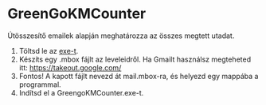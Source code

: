 # GreenGoKMCounter
Útösszesítő emailek alapján meghatározza az összes megtett utadat.

1. Töltsd le az [exe-t](https://github.com/n98m/GreenGoKMCounter/raw/master/GreengoKMCounter/bin/Debug/GreengoKMCounter.exe).
2. Készíts egy .mbox fájlt az leveleidről. Ha Gmailt használsz megteheted itt: https://takeout.google.com/
3. Fontos! A kapott fájlt nevezd át mail.mbox-ra, és helyezd egy mappába a programmal.
4. Indítsd el a GreengoKMCounter.exe-t.
